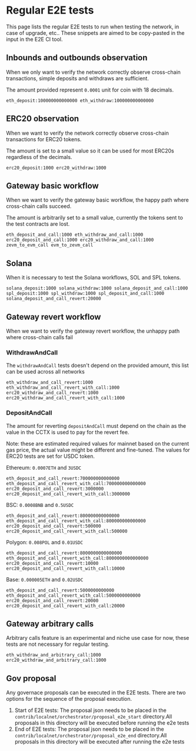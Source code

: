 # Regular E2E tests

This page lists the regular E2E tests to run when testing the network, in case of upgrade, etc..
These snippets are aimed to be copy-pasted in the input in the E2E CI tool.

## Inbounds and outbounds observation

When we only want to verify the network correctly observe cross-chain transactions, simple deposits and withdraws are sufficient.

The amount provided represent `0.0001` unit for coin with 18 decimals.

```
eth_deposit:100000000000000 eth_withdraw:100000000000000
```

## ERC20 observation

When we want to verify the network correctly observe cross-chain transactions for ERC20 tokens.

The amount is set to a small value so it can be used for most ERC20s regardless of the decimals.

```
erc20_deposit:1000 erc20_withdraw:1000
```

## Gateway basic workflow

When we want to verify the gateway basic workflow, the happy path where cross-chain calls succeed.

The amount is arbitrarily set to a small value, currently the tokens sent to the test contracts are lost.

```
eth_deposit_and_call:1000 eth_withdraw_and_call:1000 erc20_deposit_and_call:1000 erc20_withdraw_and_call:1000 zevm_to_evm_call evm_to_zevm_call
```

## Solana

When it is necessary to test the Solana workflows, SOL and SPL tokens.

```
solana_deposit:1000 solana_withdraw:1000 solana_deposit_and_call:1000 spl_deposit:1000 spl_withdraw:1000 spl_deposit_and_call:1000 solana_deposit_and_call_revert:20000
```

## Gateway revert workflow

When we want to verify the gateway revert workflow, the unhappy path where cross-chain calls fail

### WithdrawAndCall

The `withdrawAndCall` tests doesn't depend on the provided amount, this list can be used across all networks

```
eth_withdraw_and_call_revert:1000 eth_withdraw_and_call_revert_with_call:1000 erc20_withdraw_and_call_revert:1000 erc20_withdraw_and_call_revert_with_call:1000
```

### DepositAndCall

The amount for reverting `depositAndCall` must depend on the chain as the value in the CCTX is used to pay for the revert fee.

Note: these are estimated required values for mainnet based on the current gas price, the actual value might be different and fine-tuned. The values for ERC20 tests are set for USDC token.

Ethereum: `0.0007ETH` and `3USDC`

```
eth_deposit_and_call_revert:700000000000000 eth_deposit_and_call_revert_with_call:700000000000000 erc20_deposit_and_call_revert:3000000 erc20_deposit_and_call_revert_with_call:3000000
```

BSC: `0.0008BNB` and `0.5USDC`

```
eth_deposit_and_call_revert:800000000000000 eth_deposit_and_call_revert_with_call:800000000000000 erc20_deposit_and_call_revert:500000 erc20_deposit_and_call_revert_with_call:500000
```

Polygon: `0.008POL` and `0.01USDC`

```
eth_deposit_and_call_revert:8000000000000000 eth_deposit_and_call_revert_with_call:8000000000000000 erc20_deposit_and_call_revert:10000 erc20_deposit_and_call_revert_with_call:10000
```

Base: `0.000005ETH` and `0.02USDC`

```
eth_deposit_and_call_revert:5000000000000 eth_deposit_and_call_revert_with_call:5000000000000 erc20_deposit_and_call_revert:20000 erc20_deposit_and_call_revert_with_call:20000
```

## Gateway arbitrary calls

Arbitrary calls feature is an experimental and niche use case for now, these tests are not necessary for regular testing.

```
eth_withdraw_and_arbitrary_call:1000 erc20_withdraw_and_arbitrary_call:1000
```

## Gov proposal

Any governace proposals can be executed in the E2E tests. There are two options for the sequence of the proposal execution.
1. Start of E2E tests: The proposal json needs to be placed in the `contrib/localnet/orchestrator/proposal_e2e_start` directory.All proposals in this directory will be executed before running the e2e tests
2. End of E2E tests: The proposal json needs to be placed in the `contrib/localnet/orchestrator/proposal_e2e_end` directory.All proposals in this directory will be executed after running the e2e tests
